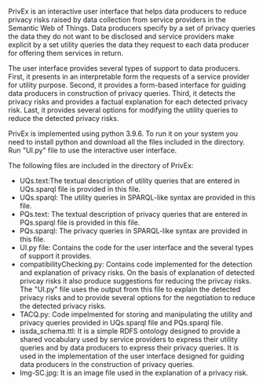 PrivEx is an interactive user interface that helps data producers to reduce privacy risks raised by data collection from service providers in the Semantic Web of Things.
Data producers specify by a set of privacy queries the data they do not want to be disclosed and service providers make explicit by a set utility queries the data 
they request to each data producer for offering them services in return. 

The user interface provides several types of support to data producers. First, it presents in an interpretable form the requests of a service provider for utility purpose. 
Second, it provides a form-based interface for guiding data producers in construction of privacy queries. Third, it detects the privacy risks and provides a factual 
explanation for each detected privacy risk. Last, it provides several options for modifying the utility queries to reduce the detected privacy risks. 

PrivEx is implemented using python 3.9.6. To run it on your system you need to install python and download all the files included in the directory.
Run "UI.py" file to use the interactive user interface.

The following files are included in the directory of PrivEx:
- UQs.text:The textual description of utility queries that are entered in UQs.sparql file is provided in this file.
- UQs.sparql: The utility queries in SPARQL-like syntax are provided in this file.
- PQs.text: The textual description of privacy queries that are entered in PQs.sparql file is provided in this file.
- PQs.sparql: The privacy queries in SPARQL-like syntax are provided in this file.
- UI.py file: Contains the code for the user interface and the several types of support it provides.
- compatibilityChecking.py: Contains code implemented for the detection and explanation of privacy risks. On the basis of explanation of detected privcay risks it also 
produce suggestions for reducing the privcay risks. The "UI.py" file uses the output from this file to explain the detected privacy risks and to provide several options 
for the negotiation to reduce the detected privacy risks.
- TACQ.py: Code impelmented for storing and manipulating the utility and privacy queries provided in UQs.sparql file and PQs.sparql file.
- issda_schema.ttl: It is a simple RDFS ontology designed to provide a shared vocabulary used by service providers to express their utility queries and by data producers
to express their privacy queries. It is used in the implementation of the user interface designed for guiding data producers in the construction of privacy queries.
- Img-SC.jpg: It is an image file used in the explanation of a privacy risk. 

